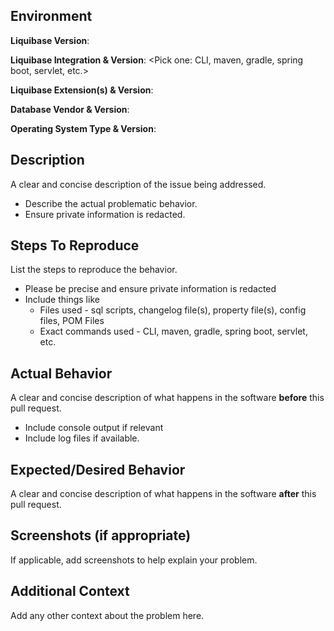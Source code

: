 <!--- This environment context section helps us quickly review your PR. 
      Please take a minute to fill-out this information. -->
## Environment

**Liquibase Version**:

**Liquibase Integration & Version**: <Pick one: CLI, maven, gradle, spring boot, servlet, etc.>

**Liquibase Extension(s) & Version**: 

**Database Vendor & Version**:

**Operating System Type & Version**:


## Description

A clear and concise description of the issue being addressed.
- Describe the actual problematic behavior.
- Ensure private information is redacted.

## Steps To Reproduce

List the steps to reproduce the behavior.
- Please be precise and ensure private information is redacted
- Include things like
  - Files used - sql scripts, changelog file(s), property file(s), config files, POM Files
  - Exact commands used - CLI, maven, gradle, spring boot, servlet, etc.

## Actual Behavior
A clear and concise description of what happens in the software **before** this pull request.
- Include console output if relevant
- Include log files if available.

## Expected/Desired Behavior
A clear and concise description of what happens in the software **after** this pull request.

## Screenshots (if appropriate)
If applicable, add screenshots to help explain your problem.

## Additional Context
Add any other context about the problem here.
